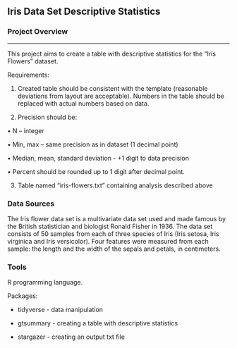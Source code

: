 ## Iris Data Set Descriptive Statistics

### Project Overview
---

This project aims to create a table with descriptive statistics for the “Iris Flowers” dataset.

Requirements:

1.	Created table should be consistent with the template (reasonable deviations from layout are acceptable). Numbers in the table should be replaced with actual numbers based on data.


2.	Precision should be:
	
•	N – integer

•	Min, max – same precision as in dataset (1 decimal point)

•	Median, mean, standard deviation - +1 digit to data precision

• Percent should be rounded up to 1 digit after decimal point.


3. Table named “iris-flowers.txt” containing analysis described above

### Data Sources

The Iris flower data set is a multivariate data set used and made famous by the British statistician and biologist Ronald Fisher in 1936. 
The data set consists of 50 samples from each of three species of Iris (Iris setosa, Iris virginica and Iris versicolor). 
Four features were measured from each sample: the length and the width of the sepals and petals, in centimeters. 

### Tools

R programming language.

Packages:

- tidyverse - data manipulation

- gtsummary - creating a table with descriptive statistics

- stargazer - creating an output txt file
